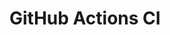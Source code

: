 # GitHub Actions CI




































































































































































































































































































































































































































































































































































































































































































































































































































































































































































































































































































































































































































































































































































































































































